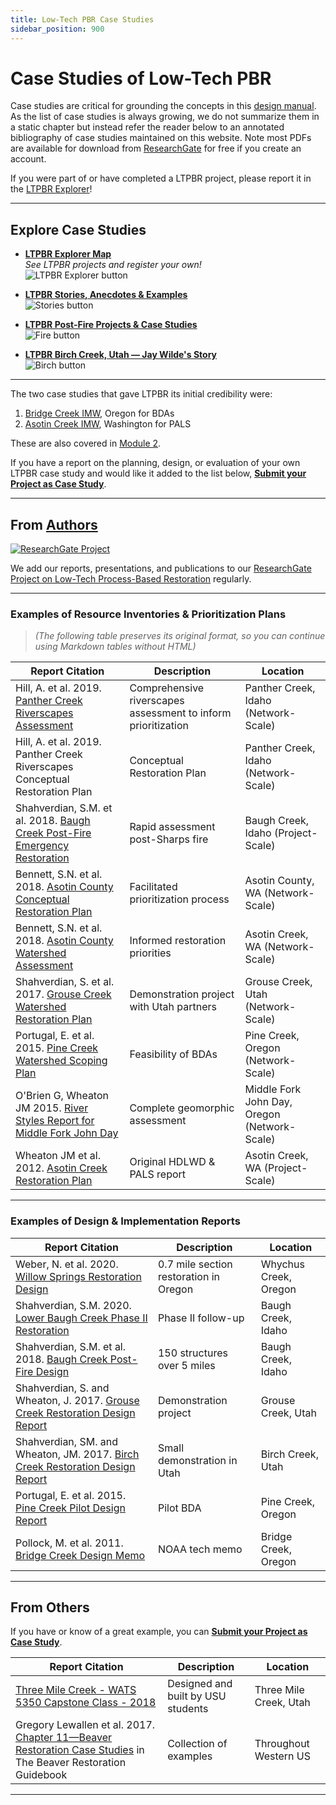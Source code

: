 ```yaml
---
title: Low-Tech PBR Case Studies
sidebar_position: 900
---
```


# Case Studies of Low-Tech PBR

Case studies are critical for grounding the concepts in this [design manual](/manual/). As the list of case studies is always growing, we do not summarize them in a static chapter but instead refer the reader below to an annotated bibliography of case studies maintained on this website. Note most PDFs are available for download from [ResearchGate](https://www.researchgate.net/project/Low-Tech-Process-Based-Restoration) for free if you create an account.

If you were part of or have completed a LTPBR project, please report it in the [LTPBR Explorer](http://bdaexplorer.com)!

---

## Explore Case Studies

- [**LTPBR Explorer Map**](http://bdaexplorer.com)  
  *See LTPBR projects and register your own!*  
  ![LTPBR Explorer button](/img/logos/LTPBRexplorer_button.png)

- [**LTPBR Stories, Anecdotes & Examples**](/resources/casestudies/ltpbr_projects)  
  ![Stories button](/img/logos/social.png)

- [**LTPBR Post-Fire Projects & Case Studies**](/resources/casestudies/firecasestudies)  
  ![Fire button](/img/logos/fire.png)

- [**LTPBR Birch Creek, Utah — Jay Wilde's Story**](/resources/casestudies/birch)  
  ![Birch button](/img/logos/wilde.png)

---

The two case studies that gave LTPBR its initial credibility were:

1. [Bridge Creek IMW](/workshops/2020/SGI/Modules/module2#c-beaver-dam-analogues-bridge-creek--birch-creek), Oregon for BDAs  
2. [Asotin Creek IMW](/workshops/2020/SGI/Modules/module2#d-post-assisted-log-structures-case-study-asotin-creek), Washington for PALS

These are also covered in [Module 2](/workshops/2020/SGI/Modules/module2).

If you have a report on the planning, design, or evaluation of your own LTPBR case study and would like it added to the list below, [**Submit your Project as Case Study**](https://goo.gl/forms/Ol0FQsz9W4QoU4ME3).

---

## From [Authors](/manual/people)

[![ResearchGate Project](/img/RG.png)](https://www.researchgate.net/project/Low-Tech-Process-Based-Restoration)

We add our reports, presentations, and publications to our [ResearchGate Project on Low-Tech Process-Based Restoration](https://www.researchgate.net/project/Low-Tech-Process-Based-Restoration) regularly.

---

### Examples of Resource Inventories & Prioritization Plans

> *(The following table preserves its original format, so you can continue using Markdown tables without HTML)*

| Report Citation | Description | Location |
|-----------------|-------------|-------------|
| Hill, A. et al. 2019. [Panther Creek Riverscapes Assessment](http://dx.doi.org/10.13140/RG.2.2.22898.56006) | Comprehensive riverscapes assessment to inform prioritization | Panther Creek, Idaho (Network-Scale) |
| Hill, A. et al. 2019. Panther Creek Riverscapes Conceptual Restoration Plan | Conceptual Restoration Plan | Panther Creek, Idaho (Network-Scale) |
| Shahverdian, S.M. et al. 2018. [Baugh Creek Post-Fire Emergency Restoration](http://dx.doi.org/10.13140/RG.2.2.17537.71528) | Rapid assessment post-Sharps fire | Baugh Creek, Idaho (Project-Scale) |
| Bennett, S.N. et al. 2018. [Asotin County Conceptual Restoration Plan](http://dx.doi.org/10.13140/RG.2.2.12422.42568) | Facilitated prioritization process | Asotin County, WA (Network-Scale) |
| Bennett, S.N. et al. 2018. [Asotin County Watershed Assessment](http://dx.doi.org/10.13140/RG.2.2.31506.50880/1) | Informed restoration priorities | Asotin Creek, WA (Network-Scale) |
| Shahverdian, S. et al. 2017. [Grouse Creek Watershed Restoration Plan](http://dx.doi.org/10.13140/RG.2.2.29281.76641) | Demonstration project with Utah partners | Grouse Creek, Utah (Network-Scale) |
| Portugal, E. et al. 2015. [Pine Creek Watershed Scoping Plan](https://www.researchgate.net/publication/272829372_Pine_Creek_Watershed_Scoping_Plan_for_Restoration) | Feasibility of BDAs | Pine Creek, Oregon (Network-Scale) |
| O'Brien G, Wheaton JM 2015. [River Styles Report for Middle Fork John Day](https://www.researchgate.net/publication/270959675) | Complete geomorphic assessment | Middle Fork John Day, Oregon (Network-Scale) |
| Wheaton JM et al. 2012. [Asotin Creek Restoration Plan](http://etal.usu.edu/Asotin/AsotinRestorationPlan_v1.pdf) | Original HDLWD & PALS report | Asotin Creek, WA (Project-Scale) |

---

### Examples of Design & Implementation Reports

| Report Citation | Description | Location |
|-----------------|-------------|-------------|
| Weber, N. et al. 2020. [Willow Springs Restoration Design](http://dx.doi.org/10.13140/RG.2.2.31921.20323) | 0.7 mile section restoration in Oregon | Whychus Creek, Oregon |
| Shahverdian, S.M. 2020. [Lower Baugh Creek Phase II Restoration](http://dx.doi.org/10.13140/RG.2.2.15574.32324) | Phase II follow-up | Baugh Creek, Idaho |
| Shahverdian, S.M. et al. 2018. [Baugh Creek Post-Fire Design](http://dx.doi.org/10.13140/RG.2.2.14182.27209) | 150 structures over 5 miles | Baugh Creek, Idaho |
| Shahverdian, S. and Wheaton, J. 2017. [Grouse Creek Restoration Design Report](http://dx.doi.org/10.13140/RG.2.2.18376.57603) | Demonstration project | Grouse Creek, Utah |
| Shahverdian, SM. and Wheaton, JM. 2017. [Birch Creek Restoration Design Report](https://www.researchgate.net/publication/322104193_Birch_Creek_Restoration_Design_Report) | Small demonstration in Utah | Birch Creek, Utah |
| Portugal, E. et al. 2015. [Pine Creek Pilot Design Report](http://dx.doi.org/10.13140/2.1.1209.9367) | Pilot BDA | Pine Creek, Oregon |
| Pollock, M. et al. 2011. [Bridge Creek Design Memo](http://etal.usu.edu/BridgeCreek/NOAA/BDSS_Tech_Memo_6.07.11.pdf) | NOAA tech memo | Bridge Creek, Oregon |

---

## From Others

If you have or know of a great example, you can [**Submit your Project as Case Study**](https://goo.gl/forms/Ol0FQsz9W4QoU4ME3).

| Report Citation | Description | Location |
|-----------------|-------------|----------|
| [Three Mile Creek - WATS 5350 Capstone Class - 2018](http://capstone.restoration.usu.edu/Course_Topics/WATS_5350/Low-Tech/Projects/3mile.html) | Designed and built by USU students | Three Mile Creek, Utah |
| Gregory Lewallen et al. 2017. [Chapter 11—Beaver Restoration Case Studies](https://www.fws.gov/oregonfwo/promo.cfm?id=177175812) in The Beaver Restoration Guidebook | Collection of examples | Throughout Western US |

---
